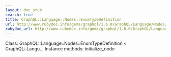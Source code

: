 ```yaml
---
layout: doc_stub
search: true
title: GraphQL::Language::Nodes::EnumTypeDefinition
url: http://www.rubydoc.info/gems/graphql/1.6.0/GraphQL/Language/Nodes/EnumTypeDefinition
rubydoc_url: http://www.rubydoc.info/gems/graphql/1.6.0/GraphQL/Language/Nodes/EnumTypeDefinition
---
```


Class: GraphQL::Language::Nodes::EnumTypeDefinition < GraphQL::Langu...
Instance methods:
initialize_node

